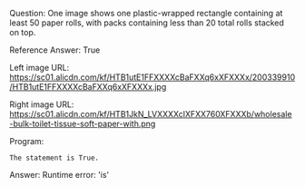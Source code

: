 Question: One image shows one plastic-wrapped rectangle containing at least 50 paper rolls, with packs containing less than 20 total rolls stacked on top.

Reference Answer: True

Left image URL: https://sc01.alicdn.com/kf/HTB1utE1FFXXXXcBaFXXq6xXFXXXx/200339910/HTB1utE1FFXXXXcBaFXXq6xXFXXXx.jpg

Right image URL: https://sc01.alicdn.com/kf/HTB1JkN_LVXXXXclXFXX760XFXXXb/wholesale-bulk-toilet-tissue-soft-paper-with.png

Program:

```
The statement is True.
```
Answer: Runtime error: 'is'

